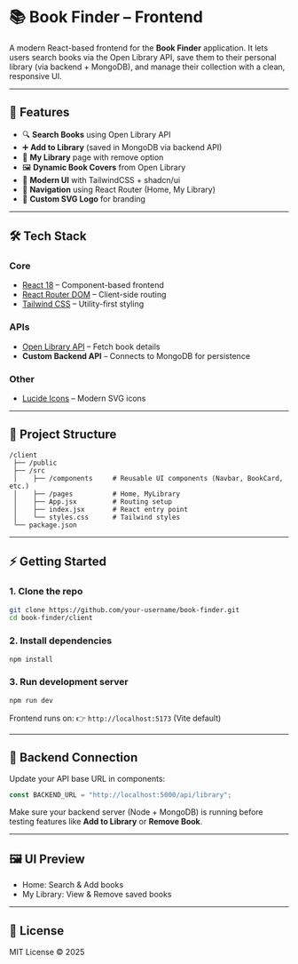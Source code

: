 # 📚 Book Finder – Frontend

A modern React-based frontend for the **Book Finder** application.
It lets users search books via the Open Library API, save them to their personal library (via backend + MongoDB), and manage their collection with a clean, responsive UI.

---

## 🚀 Features

* 🔍 **Search Books** using Open Library API
* ➕ **Add to Library** (saved in MongoDB via backend API)
* 📖 **My Library** page with remove option
* 🖼️ **Dynamic Book Covers** from Open Library
* 🎨 **Modern UI** with TailwindCSS + shadcn/ui
* 🧭 **Navigation** using React Router (Home, My Library)
* 🪪 **Custom SVG Logo** for branding

---

## 🛠️ Tech Stack

### Core

* [React 18](https://react.dev/) – Component-based frontend
* [React Router DOM](https://reactrouter.com/) – Client-side routing
* [Tailwind CSS](https://tailwindcss.com/) – Utility-first styling


### APIs

* [Open Library API](https://openlibrary.org/developers/api) – Fetch book details
* **Custom Backend API** – Connects to MongoDB for persistence

### Other

* [Lucide Icons](https://lucide.dev/) – Modern SVG icons

---

## 📂 Project Structure

```
/client
 ├── /public
 ├── /src
 │    ├── /components     # Reusable UI components (Navbar, BookCard, etc.)
 │    ├── /pages          # Home, MyLibrary
 │    ├── App.jsx         # Routing setup
 │    ├── index.jsx       # React entry point
 │    └── styles.css      # Tailwind styles
 └── package.json
```

---

## ⚡ Getting Started

### 1. Clone the repo

```bash
git clone https://github.com/your-username/book-finder.git
cd book-finder/client
```

### 2. Install dependencies

```bash
npm install
```

### 3. Run development server

```bash
npm run dev
```

Frontend runs on:
👉 `http://localhost:5173` (Vite default)

---

## 🔗 Backend Connection

Update your API base URL in components:

```js
const BACKEND_URL = "http://localhost:5000/api/library";
```

Make sure your backend server (Node + MongoDB) is running before testing features like **Add to Library** or **Remove Book**.

---

## 🖼️ UI Preview

* Home: Search & Add books
* My Library: View & Remove saved books

---

## 📜 License

MIT License © 2025
